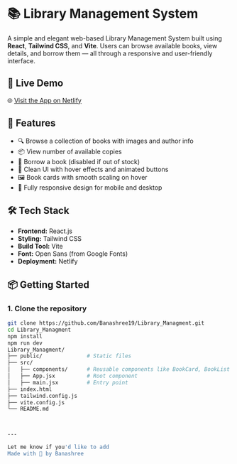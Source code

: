 # 📚 Library Management System

A simple and elegant web-based Library Management System built using **React**, **Tailwind CSS**, and **Vite**. Users can browse available books, view details, and borrow them — all through a responsive and user-friendly interface.

## 🔗 Live Demo

🌐 [Visit the App on Netlify](https://hexad-library-managment.netlify.app/)

## 🚀 Features

- 🔍 Browse a collection of books with images and author info
- 📦 View number of available copies
- 📖 Borrow a book (disabled if out of stock)
- 💅 Clean UI with hover effects and animated buttons
- 🖼️ Book cards with smooth scaling on hover
- 📱 Fully responsive design for mobile and desktop

## 🛠 Tech Stack

- **Frontend:** React.js
- **Styling:** Tailwind CSS
- **Build Tool:** Vite
- **Font:** Open Sans (from Google Fonts)
- **Deployment:** Netlify

## 📦 Getting Started

### 1. Clone the repository
```bash
git clone https://github.com/Banashree19/Library_Managment.git
cd Library_Managment
npm install
npm run dev
Library_Managment/
├── public/              # Static files
├── src/
│   ├── components/      # Reusable components like BookCard, BookList
│   ├── App.jsx          # Root component
│   ├── main.jsx         # Entry point
├── index.html
├── tailwind.config.js
├── vite.config.js
└── README.md



---

Let me know if you'd like to add
Made with 💙 by Banashree



